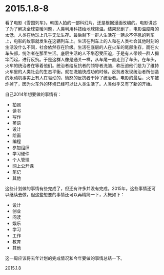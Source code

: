 2015.1.8-8
===========

看了电影《雪国列车》，韩国人拍的一部科幻片，还是根据漫画改编的。电影讲述了为了解决全球变暖问题，人类利用科技给地球降温。结果悲剧了，电影温度降的太低，人类在地球上几乎无法生存。最后剩下一群人生活在一辆永不停息的列车上，电影的故事就发生在这辆列车上。生活在列车上的人和在人类社会其他时刻的生活没什么不同，社会依然存在阶级。生活在底层的人在火车的尾部生存，而在火车头部，统治者在那里生活。底层生活的人不堪忍受压迫，于是有人带领一群人揭竿而起，进行反抗。于是这群人像是通关一样，从车尾一直走到了车头。在车头，火车的统治者在等着他们。统治者给反抗者的领导者洗脑，称压迫他们是为了维持火车里的人类社会的生态平衡。就在洗脑快成功的时候，反抗者发现统治者所创造的永动机事实上有人在驱动的，愤怒的反抗者干掉了统治者。电影的最后，火车被炸掉了，因为火车外的环境已经可以让人类生活了。人类似乎又有了新的开始。

自己2014年想要做的事情有：
- 拍照
- 读书
- 写作
- 英语
- 设计
- 绘画
- 编程
- 参加组织
- 学习硬件
- 个人管理
- 网上公开课
- 笔记
- 其他

这些计划做的事情有些完成了，但还有许多并没有完成。2015年，这些事情还可以继续去做，但这些想要的事情还可以再精简一下，大概如下：
- 设计
- 创业
- 阅读
- 娱乐
- 学习
- 工作
- 教育
- 其他

这一周应该将去年计划的完成情况和今年要做的事情总结一下。

2015.1.8